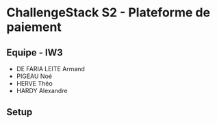 # ChallengeStack S2 - Plateforme de paiement

## Equipe - IW3

- DE FARIA LEITE Armand
- PIGEAU Noé
- HERVE Théo
- HARDY Alexandre

## Setup
